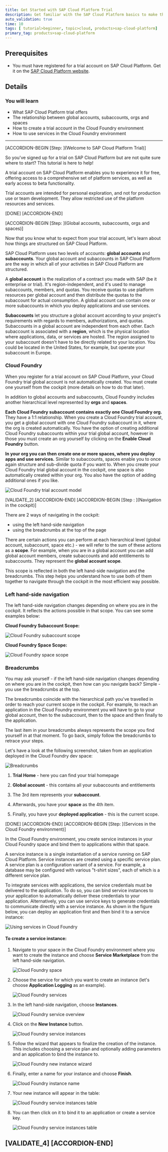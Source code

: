 ```yaml
---
title: Get Started with SAP Cloud Platform Trial
description: Get familiar with the SAP Cloud Platform basics to make the most of your trial experience.
auto_validation: true
time: 10
tags: [ tutorial>beginner, topic>cloud, products>sap-cloud-platform]
primary_tag: products>sap-cloud-platform
---
```


## Prerequisites
 - You must have registered for a trial account on SAP Cloud Platform.
 Get it on the [SAP Cloud Platform website](https://cloudplatform.sap.com/index.html).

## Details
### You will learn
  - What SAP Cloud Platform trial offers
  - The relationship between global accounts, subaccounts, orgs and spaces
  - How to create a trial account in the Cloud Foundry environment
  - How to use services in the Cloud Foundry environment

---

[ACCORDION-BEGIN [Step: ](Welcome to SAP Cloud Platform Trial)]

So you've signed up for a trial on SAP Cloud Platform but are not quite sure where to start? This tutorial is here to help!

A trial account on SAP Cloud Platform enables you to experience it for free, offering access to a comprehensive set of platform services, as well as early access to beta functionality.

Trial accounts are intended for personal exploration, and not for production use or team development. They allow restricted use of the platform resources and services.


[DONE]
[ACCORDION-END]


[ACCORDION-BEGIN [Step: ](Global accounts, subaccounts, orgs and spaces)]

Now that you know what to expect from your trial account, let's learn about how things are structured on SAP Cloud Platform.

SAP Cloud Platform uses two levels of accounts:  **global accounts** and **subaccounts**. Your global account and subaccounts in SAP Cloud Platform are the way in which all of your activities in SAP Cloud Platform are structured.

A **global account** is the realization of a contract you made with SAP (be it enterprise or trial). It's region-independent, and it's used to manage subaccounts, members, and quotas. You receive quotas to use platform resources per global account and then distribute the quotas to the subaccount for actual consumption. A global account can contain one or more subaccounts in which you deploy applications and use services.

**Subaccounts** let you structure a global account according to your project's requirements with regards to members, authorizations, and quotas. Subaccounts in a global account are independent from each other. Each subaccount is associated with a **region**, which is the physical location where applications, data, or services are hosted. The region assigned to your subaccount doesn't have to be directly related to your location. You could be located in the United States, for example, but operate your subaccount in Europe.

### Cloud Foundry

When you register for a trial account on SAP Cloud Platform, your Cloud Foundry trial global account is not automatically created. You must create one yourself from the cockpit (more details on how to do that later).

In addition to global accounts and subaccounts, Cloud Foundry includes another hierarchical level represented by **orgs** and **spaces**.

**Each Cloud Foundry subaccount contains exactly one Cloud Foundry org.** They have a 1:1 relationship. When you create a Cloud Foundry trial account, you get a global account with one Cloud Foundry subaccount in it, where the org is created automatically. You have the option of creating additional Cloud Foundry subaccounts within your trial global account, however in those you must create an org yourself by clicking on the **Enable Cloud Foundry** button.

**In your org you can then create one or more spaces, where you deploy apps and use services.** Similar to subaccounts, spaces enable you to once again structure and sub-divide quota if you want to. When you create your Cloud Foundry trial global account in the cockpit, one space is also automatically created within your org. You also have the option of adding additional ones if you like.

![Cloud Foundry trial account model](cf-trial-account-model.png)

[VALIDATE_2]
[ACCORDION-END]
[ACCORDION-BEGIN [Step : ](Navigation in the cockpit)]

There are 2 ways of navigating in the cockpit:

- using the left hand-side navigation
- using the breadcrumbs at the top of the page

There are certain actions you can perform at each hierarchical level (global account, subaccount, space etc.) - we will refer to the sum of these actions as a **scope**. For example, when you are in a global account you can add global account members, create subaccounts and add entitlements to subaccounts. They represent the **global account scope**.

This scope is reflected in both the left hand-side navigation and the breadcrumbs. This step helps you understand how to use both of them together to navigate through the cockpit in the most efficient way possible.

### Left hand-side navigation

 The left hand-side navigation changes depending on where you are in the cockpit. It reflects the actions possible in that scope. You can see some examples below:

**Cloud Foundry Subaccount Scope:**

![Cloud Foundry subaccount scope](cf-sa-scope.png)

**Cloud Foundry Space Scope:**

![Cloud Foundry space scope](cf-space-scope.png)


### Breadcrumbs

You may ask yourself - if the left hand-side navigation changes depending on where you are in the cockpit,  then how can you navigate back? Simple - you use the breadcrumbs at the top.

The breadcrumbs coincide with the hierarchical path you've travelled in order to reach your current scope in the cockpit. For example, to reach an application in the Cloud Foundry environment you will have to go to your global account, then to the subaccount, then to the space and then finally to the application.

The last item in your breadcrumbs always represents the scope you find yourself in at that moment. To go back, simply follow the breadcrumbs to retrace your steps.

Let's have a look at the following screenshot, taken from an application deployed in the Cloud Foundry dev space:

![Breadcrumbs](cf-breadcrumbs.png)

1. **Trial Home** - here you can find your trial homepage

2. **Global account** - this contains all your subaccounts and entitlements

3. The 3rd item represents your **subaccount**.

4. Afterwards, you have your **space** as the 4th item.

5. Finally, you have your **deployed application** - this is the current scope.

[DONE]
[ACCORDION-END]
[ACCORDION-BEGIN [Step: ](Services in the Cloud Foundry environment)]

In the Cloud Foundry environment, you create service instances in your Cloud Foundry space and bind them to applications within that space.

A service instance is a single instantiation of a service running on SAP Cloud Platform. Service instances are created using a specific service plan. A service plan is a configuration variant of a service. For example, a database may be configured with various "t-shirt sizes", each of which is a different service plan.

To integrate services with applications, the service credentials must be delivered to the application. To do so, you can bind service instances to your application to automatically deliver these credentials to your application. Alternatively, you can use service keys to generate credentials to communicate directly with a service instance. As shown in the figure below, you can deploy an application first and then bind it to a service instance:

![Using services in Cloud Foundry](using-cf-services.png)

#### To create a service instance:

1. Navigate to your space in the Cloud Foundry environment where you want to create the instance and choose **Service Marketplace** from the left hand-side navigation.

    ![Cloud Foundry space](cf-space-navigate.png)

2. Choose the service for which you want to create an instance (let's choose **Application Logging** as an example).

    ![Cloud Foundry services](cf-service-selection.png)

3. In the left hand-side navigation, choose **Instances**.

    ![Cloud Foundry service overview](cf-service-overview.png)

4. Click on the **New Instance** button.

    ![Cloud Foundry service instances](cf-new-instance.png)

5. Follow the wizard that appears to finalize the creation of the instance. This includes choosing a service plan and optionally adding parameters and an application to bind the instance to.

    ![Cloud Foundry new instance wizard](cf-create-instance.png)

6. Finally, enter a name for your instance and choose **Finish**.

    ![Cloud Foundry instance name](cf-instance-name.png)

7. Your new instance will appear in the table:

    ![Cloud Foundry service instances table](cf-instance-created.png)

8. You can then click on it to bind it to an application or create a service key.

    ![Cloud Foundry service instances table](cf-bind-instance.png)

[VALIDATE_4]
[ACCORDION-END]
---
